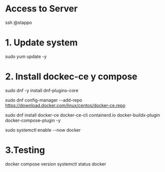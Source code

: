 # Access to Server
ssh <user>@stappo<x>

# 1. Update system
sudo yum update -y

# 2. Install dockec-ce y compose
sudo dnf -y install dnf-plugins-core

sudo dnf config-manager --add-repo https://download.docker.com/linux/centos/docker-ce.repo 

sudo dnf install docker-ce docker-ce-cli containerd.io docker-buildx-plugin docker-compose-plugin -y 

sudo systemctl enable --now docker

# 3.Testing
docker compose version 
systemctl status docker